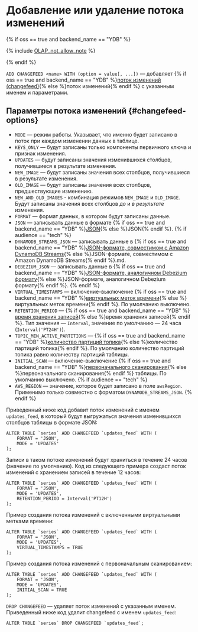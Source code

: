 # Добавление или удаление потока изменений

{% if oss == true and backend_name == "YDB" %}

{% include [OLAP_not_allow_note](../../../../_includes/not_allow_for_olap_note.md) %}

{% endif %}

`ADD CHANGEFEED <name> WITH (option = value[, ...])` — добавляет {% if oss == true and backend_name == "YDB" %}[поток изменений (changefeed)](../../../../concepts/cdc.md){% else %}поток изменений{% endif %} с указанным именем и параметрами.

## Параметры потока изменений {#changefeed-options}

* `MODE` — режим работы. Указывает, что именно будет записано в поток при каждом изменении данных в таблице.
* `KEYS_ONLY` — будут записаны только компоненты первичного ключа и признак изменения.
* `UPDATES` — будут записаны значения изменившихся столбцов, получившиеся в результате изменения.
* `NEW_IMAGE` — будут записаны значения всех столбцов, получившиеся в результате изменения.
* `OLD_IMAGE` — будут записаны значения всех столбцов, предшествующие изменению.
* `NEW_AND_OLD_IMAGES` - комбинация режимов `NEW_IMAGE` и `OLD_IMAGE`. Будут записаны значения всех столбцов _до_ и _в результате_ изменения.
* `FORMAT` — формат данных, в котором будут записаны данные.
* `JSON` — записывать данные в формате {% if oss == true and backend_name == "YDB" %}[JSON](../../../../concepts/cdc.md#json-record-structure){% else %}JSON{% endif %}.
{% if audience == "tech" %}
* `DYNAMODB_STREAMS_JSON` — записывать данные в {% if oss == true and backend_name == "YDB" %}[JSON-формате, совместимом с Amazon DynamoDB Streams](../../../../concepts/cdc#dynamodb-streams-json-record-structure){% else %}JSON-формате, совместимом с Amazon DynamoDB Streams{% endif %}.md.
* `DEBEZIUM_JSON` — записывать данные в {% if oss == true and backend_name == "YDB" %}[JSON-формате, аналогичном Debezium формату](../../../../concepts/cdc.md#debezium-json-record-structure){% else %}JSON-формате, аналогичном Debezium формату{% endif %}.
{% endif %}
* `VIRTUAL_TIMESTAMPS` — включение-выключение {% if oss == true and backend_name == "YDB" %}[виртуальных меток времени](../../../../concepts/cdc.md#virtual-timestamps){% else %}виртуальных меток времени{% endif %}. По умолчанию выключено.
* `RETENTION_PERIOD` — {% if oss == true and backend_name == "YDB" %}[время хранения записей](../../../../concepts/cdc.md#retention-period){% else %}время хранения записей{% endif %}. Тип значения — `Interval`, значение по умолчанию — 24 часа (`Interval('PT24H')`).
* `TOPIC_MIN_ACTIVE_PARTITIONS` — {% if oss == true and backend_name == "YDB" %}[количество партиций топика](../../../../concepts/cdc.md#topic-partitions){% else %}количество партиций топика{% endif %}. По умолчанию количество партиций топика равно количеству партиций таблицы.
* `INITIAL_SCAN` — включение-выключение {% if oss == true and backend_name == "YDB" %}[первоначального сканирования](../../../../concepts/cdc.md#initial-scan){% else %}первоначального сканирования{% endif %} таблицы. По умолчанию выключено.
{% if audience == "tech" %}
* `AWS_REGION` — значение, которое будет записано в поле `awsRegion`. Применимо только совместно с форматом `DYNAMODB_STREAMS_JSON`.
{% endif %}

Приведенный ниже код добавит поток изменений с именем `updates_feed`, в который будут выгружаться значения изменившихся столбцов таблицы в формате JSON:

```yql
ALTER TABLE `series` ADD CHANGEFEED `updates_feed` WITH (
    FORMAT = 'JSON',
    MODE = 'UPDATES'
);
```

Записи в таком потоке изменений будут храниться в течение 24 часов (значение по умолчанию). Код из следующего примера создаст поток изменений с хранением записей в течение 12 часов:

```yql
ALTER TABLE `series` ADD CHANGEFEED `updates_feed` WITH (
    FORMAT = 'JSON',
    MODE = 'UPDATES',
    RETENTION_PERIOD = Interval('PT12H')
);
```

Пример создания потока изменений с включенными виртуальными метками времени:

```yql
ALTER TABLE `series` ADD CHANGEFEED `updates_feed` WITH (
    FORMAT = 'JSON',
    MODE = 'UPDATES',
    VIRTUAL_TIMESTAMPS = TRUE
);
```

Пример создания потока изменений с первоначальным сканированием:

```yql
ALTER TABLE `series` ADD CHANGEFEED `updates_feed` WITH (
    FORMAT = 'JSON',
    MODE = 'UPDATES',
    INITIAL_SCAN = TRUE
);
```

`DROP CHANGEFEED` — удаляет поток изменений с указанным именем. Приведенный ниже код удалит changefeed с именем `updates_feed`:

```yql
ALTER TABLE `series` DROP CHANGEFEED `updates_feed`;
```